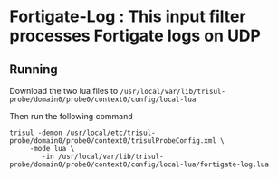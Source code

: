 # Fortigate-Log :  This input filter processes Fortigate logs on UDP 


## Running

Download the two lua files to `/usr/local/var/lib/trisul-probe/domain0/probe0/context0/config/local-lua`

Then run the following command 

```
trisul -demon /usr/local/etc/trisul-probe/domain0/probe0/context0/trisulProbeConfig.xml \
     -mode lua \
	    -in /usr/local/var/lib/trisul-probe/domain0/probe0/context0/config/local-lua/fortigate-log.lua
```



